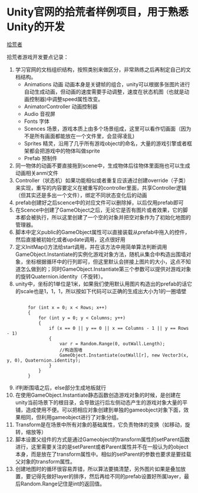 # Unity官网的拾荒者样例项目，用于熟悉Unity的开发

[拾荒者](https://unity3d.com/learn/tutorials/s/2d-roguelike-tutorial)

拾荒者游戏开发要点记录：

1. 学习官网的文档组织结构，按照类别来做区分，非常熟练之后再制定自己的文档结构。
	- Animations 动画   动画本身是关键帧的组合，unity可以根据多张图片进行自动生成动画，但动画的速度需要手动调整，速度在状态机图（也就是动画控制器)中调整speed属性改变。
	- AnimatorController 动画控制器
	- Audio 音视屏
	- Fonts 字体
	- Scences 场景，游戏本质上由多个场景组成，这里可以看作切画面（因为不是所有画面都能放在一个文件里，会显得凌乱)
	- Sprites 精灵，沿用了几乎所有游戏object的命名，大量的游戏引擎或者框架都会把游戏中的物体叫做sprite
	- Prefab 预制件
2. 同一物体的动画不要直接拖到scene中，生成物体后往物体里面拖也可以生成动画相关anmi文件
3. Controller（状态机）如果功能相似或者重复应该通过创建override（子类）来实现，重写的内容要定义在被重写的controller里面，共享Controller逻辑（但其实还是多出一个文件），绑定不同状态变化后的动画
4. prefab创建好之后scence中的对应文件可以删除掉，以后仅用prefab即可
5. 在Scence中创建了GameObject之后，无论它是否有图片或者效果，它的脚本都会被执行，所以这里创建了一个空的对象并把空对象作为了初始化地图的管理器。
6. 脚本中定义public的GameObject属性可以直接装载从prefab中拖入的控件，然后直接被初始化或者update调用，这点很好用
7. 定义InitMap()方法给start调用，并在该方法中用简单算法判断调用GameObject.Instantiate的实例化游戏对象方法，随机从集合中构造出围墙对象，坐标根据循环中的行列即可，但这里默认会拼接上图片的大小，这点不知道怎么做到的；同时GameObject.Instantiate第三个参数可以提供对游戏对象的旋转Quaternion.identity（不旋转）。
8. unity中，坐标的1单位是1米，如果我们使用默认用图片构造出的prefab的话它的scale也是1，1，1，所以按如下代码可以正确的生成出大小为1的一圈墙壁

```

        for (int x = 0; x < Rows; x++)
        {
            for (int y = 0; y < Columns; y++)
            {
                if (x == 0 || y == 0 || x == Columns - 1 || y == Rows - 1)
                {
                    var r = Random.Range(0, outWall.Length);
                    //构造围墙
                    GameObject.Instantiate(outWall[r], new Vector3(x, y, 0), Quaternion.identity);
                }
            }
        }
```

9. if判断围墙之后，else部分生成地板就行
10. 在使用GameObject.Instantiate静态函数创造游戏对象的时候，是创建在unity当前场景下的根目录，会导致运行后左侧动态产生的游戏对象大量的平铺，造成使用不便。可以把相应对象创建到单独的gameobject对象下面，效果相同，但利用gameobject进行了对象分组。
11. Transform是在场景中所有对象的基础属性，它负责物体的变换（如移动，旋转，缩放等）
12. 脚本设置父组件的方式是通过Gameobject的transform属性的setParent函数进行，这里需要关注的是setParent或者Parent属性并不在一般认为的object本身，而是放在了transform属性中。相似的setParent的参数也要求是要挂载父对象的transform属性。
13. 创建地图时的循环很容易弄错，所以算法要搞清楚，另外图片如果是叠加放置，要记得先做好layer的排序，然后再给不同的prefab设置好所属layer，最后Random.Range记住是int的返回值。